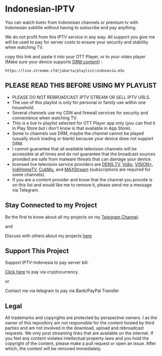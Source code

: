 # Indonesian-IPTV

You can watch livetv from Indonesian channels or premium tv with Indonesian subtitle without having to subscribe and pay anything.

We do not profit from this IPTV service in any way. All support you give me will be used to pay for server costs to ensure your security and stability when watching TV.

copy this link and paste it into your OTT Player, or to your video player (Make sure your device supports [DRM content](https://support.vidio.com/support/solutions/articles/43000656969-apa-itu-drm-)) :

```
https://live.streamo.cfd/jakarta/playlist/indonesia.m3u
```

## PLEASE READ THIS BEFORE USING MY PLAYLIST

* PLEASE DO NOT REBROADCAST IPTV STREAM OR SELL IPTV URLS.
* The use of this playlist is only for personal or family use within one household.
* Several channels use my CDN and firewall services for security and convenience when watching TV.
* This is a live tv playlist selected for OTT Player app only (you can find it in Play Store but i don't know is that available in App Store).
* Some tv channels use DRM, maybe the channel cannot be played (usually stuck loading or blank) because your device does not support DRM.
* I cannot guarantee that all available television channels will be accessible at all times and do not guarantee that the broadcast sources provided are safe from malware threats that can damage your device.
* licensed live television service providers are [DENS.TV](https://www.dens.tv/tv-local), [Vidio](https://vidio.com/live), [VISION+](https://www.visionplus.id/webclient/#/live), [IndiHomeTV](https://www.indihometv.com/livetv), [CubMu](https://www.cubmu.com/), and [MAXStream](https://maxstream.tv/tv-channels) (subscriptions are required for some channels).
* If you are a content provider and know that the channel you provide is on this list and would like me to remove it, please send me a message via Telegram.


## Stay Connected to my Project
Be the first to know about all my projects on my [Telegram Channel](https://t.me/emonnprjkt).

and

Discuss with others about my projects [here](https://t.me/+sl-jjUJISchkYzM1)


## Support This Project
Support IPTV-Indonesia to pay server bill.

[Click here](https://t.me/emonnprjkt) to pay via cryptocurrency.

or

Contact me via telegram to pay via Bank/PayPal Transfer


## Legal

All trademarks and copyrights are protected by perspective owners. I as the owner of this repository am not responsible for the content hosted by third parties and am not involved in the download, upload and rebroadcast requests. We only post streaming links that are available on the internet. If you feel any content violates intellectual property laws and you hold the copyright of the content, please make a pull request or open an issue. After which, the content will be removed immediately.
